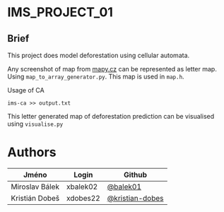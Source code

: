 # IMS_PROJECT_01

## Brief

This project does model deforestation using cellular automata.

Any screenshot of map from [mapy.cz](https://en.mapy.cz) can be represented as letter map.
Using `map_to_array_generator.py`.
This map is used in `map.h`.

Usage of CA

```
ims-ca >> output.txt
```

This letter generated map of deforestation prediction can be visualised using `visualise.py`

# Authors

| Jméno          | Login    | Github                                               |
| -------------- | -------- | ---------------------------------------------------- |
| Miroslav Bálek | xbalek02 | [@balek01](https://github.com/balek01)               |
| Kristián Dobeš | xdobes22 | [@kristian-dobes](https://github.com/kristian-dobes) |
